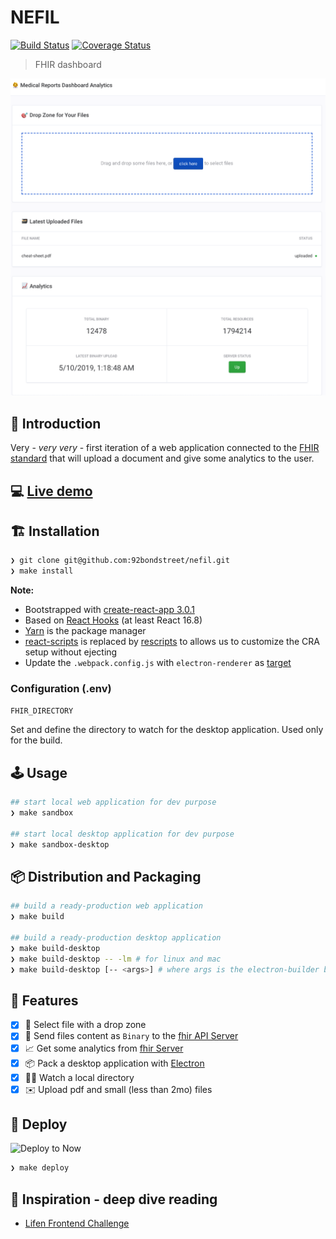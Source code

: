 # NEFIL

[![Build Status](https://travis-ci.org/92bondstreet/nefil.svg?branch=master)](https://travis-ci.org/92bondstreet/nefil)
[![Coverage Status](https://coveralls.io/repos/github/92bondstreet/nefil/badge.svg?branch=master)](https://coveralls.io/github/92bondstreet/nefil?branch=master)

> FHIR dashboard

[![Nefil dashboard](./web.png)](https://nefil.now.sh/)

## 🐣 Introduction

Very - _very very_ - first iteration of a web application connected to the [FHIR standard](https://www.hl7.org/fhir) that will upload a document and give some analytics to the user.

## 💻 [Live demo](https://nefil.now.sh/)

## 🏗️  Installation

```sh
❯ git clone git@github.com:92bondstreet/nefil.git
❯ make install
```

**Note:**

* Bootstrapped with [create-react-app 3.0.1](https://github.com/facebook/create-react-app/blob/master/CHANGELOG.md)
* Based on [React Hooks](https://reactjs.org/docs/hooks-intro.html) (at least React 16.8)
* [Yarn](https://yarnpkg.com) is the package manager
* [react-scripts](https://www.npmjs.com/package/react-scripts) is replaced by [rescripts](https://github.com/harrysolovay/rescripts) to allows us to customize the CRA setup without ejecting
* Update the `.webpack.config.js` with `electron-renderer` as [target](https://webpack.js.org/configuration/target/)

### Configuration (.env)

`FHIR_DIRECTORY`

Set and define the directory to watch for the desktop application.
Used only for the build.

## 🕹️  Usage

```sh
## start local web application for dev purpose
❯ make sandbox

## start local desktop application for dev purpose
❯ make sandbox-desktop
```

## 📦 Distribution and Packaging

```sh
## build a ready-production web application
❯ make build

## build a ready-production desktop application
❯ make build-desktop
❯ make build-desktop -- -lm # for linux and mac
❯ make build-desktop [-- <args>] # where args is the electron-builder building commands: https://www.electron.build/cli
```

## 📱 Features

- [X] 🎯 Select file with a drop zone
- [X] 📡 Send files content as `Binary` to the [fhir API Server](https://fhirtest.uhn.ca/baseDstu3/Binary)
- [X] 📈 Get some analytics from [fhir Server](https://hapi.fhir.org/)
- [X] 📦 Pack a desktop application with [Electron](https://electronjs.org)
- [X] 🕵️‍♀️ Watch a local directory
- [X] ✉️ Upload pdf and small (less than 2mo) files

## 🚀 Deploy

![Deploy to Now](https://badgen.net/badge/%E2%96%B2%20Deploy%20to%20Now/$%20now%2092bondstreet%2Fnefil/black)

```sh
❯ make deploy
```

## 🌱 Inspiration - deep dive reading

* [Lifen Frontend Challenge](https://github.com/honestica/frontend-jobs)
